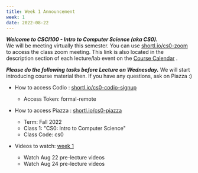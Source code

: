 ```yaml
---
title: Week 1 Announcement
week: 1
date: 2022-08-22
---
```


***Welcome to CSCI100 - Intro to Computer Science (aka CS0).*** \
We will be meeting virtually this semester. You can use [shortl.io/cs0-zoom](https://shortl.io/cs0-zoom) to access the class zoom meeting. This link is also located in the description section of each lecture/lab event on the [Course Calendar](https://shortl.io/cs0-calendar) .

***Please do the following tasks before Lecture on Wednesday.***  We will start introducing course material then. If you have any questions, ask on Piazza :)

- How to access Codio : [shortl.io/cs0-codio-signup](https://shortl.io/cs0-codio-signup)
  - Access Token: formal-remote

- How to access Piazza : [shortl.io/cs0-piazza](https://shortl.io/cs0-piazza)
  - Term: Fall 2022
  - Class 1:  "CS0: Intro to Computer Science"
  - Class Code: cs0

- Videos to watch: [week 1](https://hucs0.org/schedule/#week-1)
  - Watch Aug 22 pre-lecture videos
  - Watch Aug 24 pre-lecture videos


